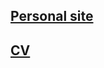 ## [Personal site](https://www.georgematic.me/)

## [CV](https://github.com/djordjijem/Portfolio/blob/master/cv.md)
